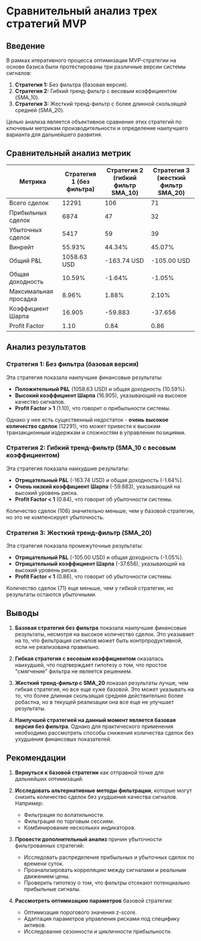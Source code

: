# Сравнительный анализ трех стратегий MVP

## Введение

В рамках итеративного процесса оптимизации MVP-стратегии на основе базиса были протестированы три различные версии системы сигналов:

1. **Стратегия 1:** Без фильтра (базовая версия).
2. **Стратегия 2:** Гибкий тренд-фильтр с весовым коэффициентом (SMA_10).
3. **Стратегия 3:** Жесткий тренд-фильтр с более длинной скользящей средней (SMA_20).

Целью анализа является объективное сравнение этих стратегий по ключевым метрикам производительности и определение наилучшего варианта для дальнейшего развития.

## Сравнительный анализ метрик

| Метрика | Стратегия 1 (без фильтра) | Стратегия 2 (гибкий фильтр SMA_10) | Стратегия 3 (жесткий фильтр SMA_20) |
|---------|---------------------------|------------------------------------|-------------------------------------|
| Всего сделок | 12291 | 106 | 71 |
| Прибыльных сделок | 6874 | 47 | 32 |
| Убыточных сделок | 5417 | 59 | 39 |
| Винрейт | 55.93% | 44.34% | 45.07% |
| Общий P&L | 1058.63 USD | -163.74 USD | -105.00 USD |
| Общая доходность | 10.59% | -1.64% | -1.05% |
| Максимальная просадка | 8.96% | 1.88% | 2.10% |
| Коэффициент Шарпа | 16.905 | -59.883 | -37.656 |
| Profit Factor | 1.10 | 0.84 | 0.86 |

## Анализ результатов

### Стратегия 1: Без фильтра (базовая версия)

Эта стратегия показала наилучшие финансовые результаты:
- **Положительный P&L** (1058.63 USD) и общая доходность (10.59%).
- **Высокий коэффициент Шарпа** (16.905), указывающий на высокое качество сигналов.
- **Profit Factor > 1** (1.10), что говорит о прибыльности системы.

Однако у нее есть существенный недостаток - **очень высокое количество сделок** (12291), что может привести к высоким транзакционным издержкам и сложностям в управлении позициями.

### Стратегия 2: Гибкий тренд-фильтр (SMA_10 с весовым коэффициентом)

Эта стратегия показала наихудшие результаты:
- **Отрицательный P&L** (-163.74 USD) и общая доходность (-1.64%).
- **Очень низкий коэффициент Шарпа** (-59.883), указывающий на высокий уровень риска.
- **Profit Factor < 1** (0.84), что говорит об убыточности системы.

Количество сделок (106) значительно меньше, чем у базовой стратегии, но это не компенсирует убыточность.

### Стратегия 3: Жесткий тренд-фильтр (SMA_20)

Эта стратегия показала промежуточные результаты:
- **Отрицательный P&L** (-105.00 USD) и общая доходность (-1.05%).
- **Отрицательный коэффициент Шарпа** (-37.656), указывающий на высокий уровень риска.
- **Profit Factor < 1** (0.86), что говорит об убыточности системы.

Количество сделок (71) еще меньше, чем у гибкой стратегии, но результаты остаются убыточными.

## Выводы

1. **Базовая стратегия без фильтра** показала наилучшие финансовые результаты, несмотря на высокое количество сделок. Это указывает на то, что фильтрация сигналов может быть контрпродуктивной, если не реализована правильно.

2. **Гибкая стратегия с весовым коэффициентом** оказалась наихудшей, что подтверждает гипотезу о том, что простое "смягчение" фильтра не является решением.

3. **Жесткий тренд-фильтр с SMA_20** показал результаты лучше, чем гибкая стратегия, но все еще хуже базовой. Это может указывать на то, что более длинная скользящая средняя действительно более робастна, но в текущей реализации она все еще не улучшает результаты.

4. **Наилучшей стратегией на данный момент является базовая версия без фильтра**. Однако для практического применения необходимо рассмотреть способы снижения количества сделок без ухудшения финансовых показателей.

## Рекомендации

1. **Вернуться к базовой стратегии** как отправной точке для дальнейших оптимизаций.

2. **Исследовать альтернативные методы фильтрации**, которые могут снизить количество сделок без ухудшения качества сигналов. Например:
   - Фильтрация по волатильности.
   - Фильтрация по торговым сессиям.
   - Комбинирование нескольких индикаторов.

3. **Провести дополнительный анализ** причин убыточности фильтрованных стратегий:
   - Исследовать распределение прибыльных и убыточных сделок по времени суток.
   - Проанализировать корреляцию между сигналами и реальным движением цены.
   - Проверить гипотезу о том, что фильтры отсекают потенциально прибыльные сигналы.

4. **Рассмотреть оптимизацию параметров** базовой стратегии:
   - Оптимизация порогового значения z-score.
   - Адаптация параметров управления рисками под специфику активов.
   - Исследование сезонности и цикличности прибыльности.